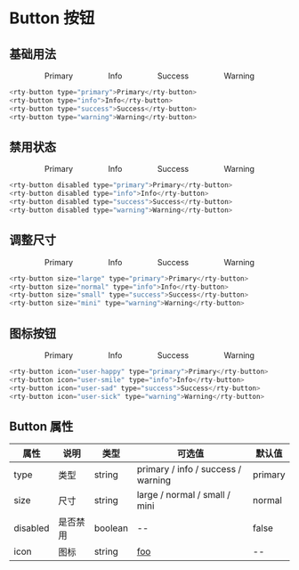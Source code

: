 # Button 按钮

<script setup>
import { rtyButton, rtySvg } from 'rty-ui-plus'
import 'rty-ui-plus/es/style.css'
</script>

## 基础用法

<div class="group-list">
  <rty-button type="primary">Primary</rty-button> <rty-button type="info">Info</rty-button> 
  <rty-button type="success">Success</rty-button> <rty-button type="warning">Warning</rty-button>
</div>

```js
<rty-button type="primary">Primary</rty-button>
<rty-button type="info">Info</rty-button>
<rty-button type="success">Success</rty-button>
<rty-button type="warning">Warning</rty-button>
```

## 禁用状态

<div class="group-list">
  <rty-button disabled type="primary">Primary</rty-button> <rty-button disabled type="info">Info</rty-button> <rty-button disabled type="success">Success</rty-button> <rty-button disabled type="warning">Warning</rty-button>
</div>

```js
<rty-button disabled type="primary">Primary</rty-button>
<rty-button disabled type="info">Info</rty-button>
<rty-button disabled type="success">Success</rty-button>
<rty-button disabled type="warning">Warning</rty-button>
```

## 调整尺寸

<div class="group-list">
  <rty-button size="large" type="primary">Primary</rty-button> 
  <rty-button size="normal" type="info">Info</rty-button> 
  <rty-button size="small" type="success">Success</rty-button> 
  <rty-button size="mini" type="warning">Warning</rty-button>
</div>

```js
<rty-button size="large" type="primary">Primary</rty-button>
<rty-button size="normal" type="info">Info</rty-button>
<rty-button size="small" type="success">Success</rty-button>
<rty-button size="mini" type="warning">Warning</rty-button>
```

## 图标按钮

<div class="group-list">
  <rty-button icon="user-happy" type="primary">Primary</rty-button>
  <rty-button icon="user-smile" type="info">Info</rty-button>
  <rty-button icon="user-sad" type="success">Success</rty-button>
  <rty-button icon="user-sick" type="warning">Warning</rty-button>
</div>

```js
<rty-button icon="user-happy" type="primary">Primary</rty-button>
<rty-button icon="user-smile" type="info">Info</rty-button>
<rty-button icon="user-sad" type="success">Success</rty-button>
<rty-button icon="user-sick" type="warning">Warning</rty-button>
```

## Button 属性

| 属性     | 说明     | 类型    | 可选值                              | 默认值  |
| -------- | -------- | ------- | ----------------------------------- | ------- |
| type     | 类型     | string  | primary / info / success / warning  | primary |
| size     | 尺寸     | string  | large / normal / small / mini       | normal  |
| disabled | 是否禁用 | boolean | --                                  | false   |
| icon     | 图标     | string  | [foo](/components/Icon%20图标.html) | --      |

<style lang="scss" scoped>
.group-list {
  display:flex;
  justify-content:space-evenly;
  align-items:center
}
</style>

<!-- | 属性 | 说明 | 类型 | 可选值 | 默认值 |
| ---- | ---- | ---- | ------ | ------ |
|      |      |      |        |        |
|      |      |      |        |        |
|      |      |      |        |        | -->
